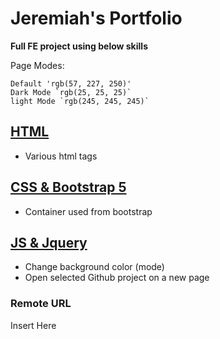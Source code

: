 # Jeremiah's Portfolio
**Full FE project using below skills**


Page Modes:
```
Default 'rgb(57, 227, 250)'
Dark Mode `rgb(25, 25, 25)`
light Mode `rgb(245, 245, 245)`
```


## [HTML](front-end/Portfolio.html)
- Various html tags

## [CSS & Bootstrap 5](front-end/Portfolio.html)
- Container used from bootstrap


## [JS & Jquery](front-end/Portfolio.html)
- Change background color (mode)
- Open selected Github project on a new page


### Remote URL
Insert Here
